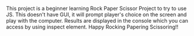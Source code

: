 This project is a beginner learning Rock Paper Scissor Project to try to use JS. This doesn't have GUI, it will prompt player's choice on the screen and play with the computer. Results are displayed in the console which you can access by using inspect element. Happy Rocking Papering Scissoring!!
